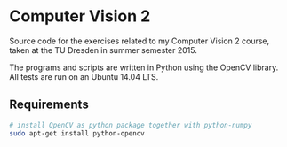 # Computer Vision 2

Source code for the exercises related to my Computer Vision 2 course, taken at
the TU Dresden in summer semester 2015.

The programs and scripts are written in Python using the OpenCV library. All
tests are run on an Ubuntu 14.04 LTS.


## Requirements

```bash
# install OpenCV as python package together with python-numpy
sudo apt-get install python-opencv
```
